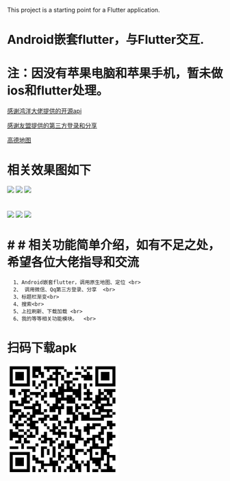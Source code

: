 This project is a starting point for a Flutter application.
# Android嵌套flutter，与Flutter交互.
# 注：因没有苹果电脑和苹果手机，暂未做ios和flutter处理。
<div>
   <p> <a href="https://www.wanandroid.com/blog/show/2">感谢鸿洋大佬提供的开源api</a></p>
    <p> <a href="https://developer.umeng.com">感谢友盟提供的第三方登录和分享</a></p>
     <p> <a href="https://lbs.amap.com/">高德地图</a></p>
<div>

# 相关效果图如下
 <img src="https://github.com/Liuruiwen/AndroidFlutter2/blob/master/gif/gif1.gif" width="240">  <img src="https://github.com/Liuruiwen/AndroidFlutter2/blob/master/gif/gif2.gif" width="240">  <img src="https://github.com/Liuruiwen/AndroidFlutter2/blob/master/gif/gif3.gif" width="240">
 #
  <img src="https://github.com/Liuruiwen/AndroidFlutter2/blob/master/gif/gif4.gif" width="240">  <img src="https://github.com/Liuruiwen/AndroidFlutter2/blob/master/gif/gif5.gif" width="240">  <img src="https://github.com/Liuruiwen/AndroidFlutter2/blob/master/gif/gif6.gif" width="240">
   <br>
 # # # 相关功能简单介绍，如有不足之处，希望各位大佬指导和交流<br>
      1、Android嵌套flutter，调用原生地图、定位 <br>
      2、 调用微信、Qq第三方登录、分享  <br>
      3、标题栏渐变<br>
      4、搜索<br>
      5、上拉刷新、下载加载 <br>
      6、我的等等相关功能模块。  <br>
  # 扫码下载apk<br>
   <div> <img src="https://github.com/Liuruiwen/AndroidFlutter2/blob/master/gif/AndroidFlutterCode.png"> </div> 
</div>



